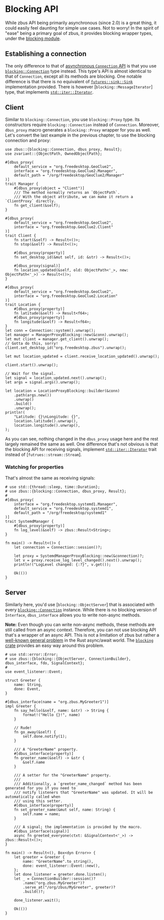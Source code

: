 # Blocking API

While zbus API being primarily asynchronous (since 2.0) is a great thing, it could easily feel
daunting for simple use cases. Not to worry! In the spirit of "ease" being a primary goal of zbus,
it provides blocking wrapper types, under the [blocking module].

## Establishing a connection

The only difference to that of [asynchronous `Connection` API] is that you use
[`blocking::Connection`] type instead. This type's API is almost identical to that of `Connection`,
except all its methods are blocking. One notable difference is that there is no equivalent of
[`futures::sink::Sink`] implementation provided. There is however [`blocking::MessageIterator`]
type, that implements [`std::iter::Iterator`].

## Client

Similar to `blocking::Connection`, you use `blocking::Proxy` type. Its constructors require
`blocking::Connection` instead of `Connection`. Moreover, `dbus_proxy` macro generates a
`blocking::Proxy` wrapper for you as well. Let's convert the last example in the previous chapter,
to use the blocking connection and proxy:

```rust,no_run
use zbus::{blocking::Connection, dbus_proxy, Result};
use zvariant::{ObjectPath, OwnedObjectPath};

#[dbus_proxy(
    default_service = "org.freedesktop.GeoClue2",
    interface = "org.freedesktop.GeoClue2.Manager",
    default_path = "/org/freedesktop/GeoClue2/Manager"
)]
trait Manager {
    #[dbus_proxy(object = "Client")]
    /// The method normally returns an `ObjectPath`.
    /// With the object attribute, we can make it return a `ClientProxy` directly.
    fn get_client(&self);
}

#[dbus_proxy(
    default_service = "org.freedesktop.GeoClue2",
    interface = "org.freedesktop.GeoClue2.Client"
)]
trait Client {
    fn start(&self) -> Result<()>;
    fn stop(&self) -> Result<()>;

    #[dbus_proxy(property)]
    fn set_desktop_id(&mut self, id: &str) -> Result<()>;

    #[dbus_proxy(signal)]
    fn location_updated(&self, old: ObjectPath<'_>, new: ObjectPath<'_>) -> Result<()>;
}

#[dbus_proxy(
    default_service = "org.freedesktop.GeoClue2",
    interface = "org.freedesktop.GeoClue2.Location"
)]
trait Location {
    #[dbus_proxy(property)]
    fn latitude(&self) -> Result<f64>;
    #[dbus_proxy(property)]
    fn longitude(&self) -> Result<f64>;
}
let conn = Connection::system().unwrap();
let manager = ManagerProxyBlocking::new(&conn).unwrap();
let mut client = manager.get_client().unwrap();
// Gotta do this, sorry!
client.set_desktop_id("org.freedesktop.zbus").unwrap();

let mut location_updated = client.receive_location_updated().unwrap();

client.start().unwrap();

// Wait for the signal.
let signal = location_updated.next().unwrap();
let args = signal.args().unwrap();

let location = LocationProxyBlocking::builder(&conn)
    .path(args.new())
    .unwrap()
    .build()
    .unwrap();
println!(
    "Latitude: {}\nLongitude: {}",
    location.latitude().unwrap(),
    location.longitude().unwrap(),
);
```

As you can see, nothing changed in the `dbus_proxy` usage here and the rest largely remained the
same as well. One difference that's not obvious is that the blocking API for receiving signals,
implement [`std::iter::Iterator`] trait instead of [`futrues::stream::Stream`].

### Watching for properties

That's almost the same as receiving signals:

```rust,no_run
# use std::{thread::sleep, time::Duration};
# use zbus::{blocking::Connection, dbus_proxy, Result};
#
#[dbus_proxy(
    interface = "org.freedesktop.systemd1.Manager",
    default_service = "org.freedesktop.systemd1",
    default_path = "/org/freedesktop/systemd1"
)]
trait SystemdManager {
    #[dbus_proxy(property)]
    fn log_level(&self) -> zbus::Result<String>;
}

fn main() -> Result<()> {
    let connection = Connection::session()?;

    let proxy = SystemdManagerProxyBlocking::new(&connection)?;
    let v = proxy.receive_log_level_changed().next().unwrap();
    println!("LogLevel changed: {:?}", v.get());

    Ok(())
}
```

## Server

Similarly here, you'd use [`blocking::ObjectServer`] that is associated with every
[`blocking::Connection`] instance. While there is no blocking version of `Interface`,
`dbus_interface` allows you to write non-async methods.

**Note:** Even though you can write non-async methods, these methods are still called from an async
context. Therefore, you can not use blocking API that's a wrapper of an async API. This is not a
limitation of zbus but rather a [well-known general problem][wkgp] in the Rust async/await world.
The [`blocking` crate] provides an easy way around this problem.

```rust,no_run
# use std::error::Error;
# use zbus::{blocking::{ObjectServer, ConnectionBuilder}, dbus_interface, fdo, SignalContext};
#
use event_listener::Event;

struct Greeter {
    name: String,
    done: Event,
}

#[dbus_interface(name = "org.zbus.MyGreeter1")]
impl Greeter {
    fn say_hello(&self, name: &str) -> String {
        format!("Hello {}!", name)
    }

    // Rude!
    fn go_away(&self) {
        self.done.notify(1);
    }

    /// A "GreeterName" property.
    #[dbus_interface(property)]
    fn greeter_name(&self) -> &str {
        &self.name
    }

    /// A setter for the "GreeterName" property.
    ///
    /// Additionally, a `greeter_name_changed` method has been generated for you if you need to
    /// notify listeners that "GreeterName" was updated. It will be automatically called when
    /// using this setter.
    #[dbus_interface(property)]
    fn set_greeter_name(&mut self, name: String) {
        self.name = name;
    }

    /// A signal; the implementation is provided by the macro.
    #[dbus_interface(signal)]
    async fn greeted_everyone(ctxt: &SignalContext<'_>) -> zbus::Result<()>;
}

fn main() -> Result<(), Box<dyn Error>> {
    let greeter = Greeter {
        name: "GreeterName".to_string(),
        done: event_listener::Event::new(),
    };
    let done_listener = greeter.done.listen();
    let _ = ConnectionBuilder::session()?
        .name("org.zbus.MyGreeter")?
        .serve_at("/org/zbus/MyGreeter", greeter)?
        .build()?;

    done_listener.wait();

    Ok(())
}
```

[asynchronous `Connection` API]: https://docs.rs/zbus/2.0.0-beta.8/zbus/struct.Connection.html
[`blocking::Connection`]: https://docs.rs/zbus/2.0.0-beta.8/zbus/blocking/struct.Connection.html
[`futures::sink::Sink`]: https://docs.rs/futures/latest/futures/sink/trait.Sink.html
[`std::iter::Iterator`]: https://doc.rust-lang.org/nightly/std/iter/trait.Iterator.html
[blocking module]: https://docs.rs/zbus/2.0.0-beta.8/zbus/blocking/index.html
[wkgp]: https://rust-lang.github.io/wg-async-foundations/vision/shiny_future/users_manual.html#caveat-beware-the-async-sandwich
[`blocking` crate]: https://docs.rs/blocking/
[`futures::stream::Stream`]: https://docs.rs/futures/0.3.17/futures/stream/trait.Stream.html
